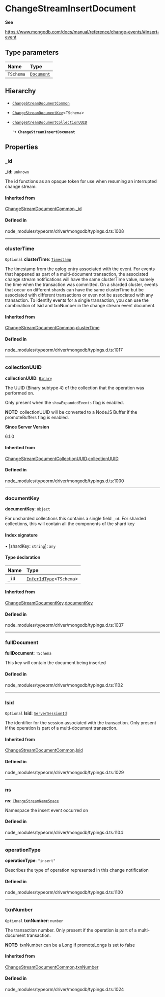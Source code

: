 # ChangeStreamInsertDocument

**See**

https://www.mongodb.com/docs/manual/reference/change-events/#insert-event

## Type parameters

| Name | Type |
| :------ | :------ |
| `TSchema` | [`Document`](Document.md) |

## Hierarchy

- [`ChangeStreamDocumentCommon`](ChangeStreamDocumentCommon.md)

- [`ChangeStreamDocumentKey`](ChangeStreamDocumentKey.md)<`TSchema`\>

- [`ChangeStreamDocumentCollectionUUID`](ChangeStreamDocumentCollectionUUID.md)

  ↳ **`ChangeStreamInsertDocument`**

## Properties

### \_id

 **\_id**: `unknown`

The id functions as an opaque token for use when resuming an interrupted
change stream.

#### Inherited from

[ChangeStreamDocumentCommon](ChangeStreamDocumentCommon.md).[_id](ChangeStreamDocumentCommon.md#_id)

#### Defined in

node_modules/typeorm/driver/mongodb/typings.d.ts:1008

___

### clusterTime

 `Optional` **clusterTime**: [`Timestamp`](../classes/Timestamp.md)

The timestamp from the oplog entry associated with the event.
For events that happened as part of a multi-document transaction, the associated change stream
notifications will have the same clusterTime value, namely the time when the transaction was committed.
On a sharded cluster, events that occur on different shards can have the same clusterTime but be
associated with different transactions or even not be associated with any transaction.
To identify events for a single transaction, you can use the combination of lsid and txnNumber in the change stream event document.

#### Inherited from

[ChangeStreamDocumentCommon](ChangeStreamDocumentCommon.md).[clusterTime](ChangeStreamDocumentCommon.md#clustertime)

#### Defined in

node_modules/typeorm/driver/mongodb/typings.d.ts:1017

___

### collectionUUID

 **collectionUUID**: [`Binary`](../classes/Binary.md)

The UUID (Binary subtype 4) of the collection that the operation was performed on.

Only present when the `showExpandedEvents` flag is enabled.

**NOTE:** collectionUUID will be converted to a NodeJS Buffer if the promoteBuffers
   flag is enabled.

**Since Server Version**

6.1.0

#### Inherited from

[ChangeStreamDocumentCollectionUUID](ChangeStreamDocumentCollectionUUID.md).[collectionUUID](ChangeStreamDocumentCollectionUUID.md#collectionuuid)

#### Defined in

node_modules/typeorm/driver/mongodb/typings.d.ts:1000

___

### documentKey

 **documentKey**: `Object`

For unsharded collections this contains a single field `_id`.
For sharded collections, this will contain all the components of the shard key

#### Index signature

▪ [shardKey: `string`]: `any`

#### Type declaration

| Name | Type |
| :------ | :------ |
| `_id` | [`InferIdType`](../index.md#inferidtype)<`TSchema`\> |

#### Inherited from

[ChangeStreamDocumentKey](ChangeStreamDocumentKey.md).[documentKey](ChangeStreamDocumentKey.md#documentkey)

#### Defined in

node_modules/typeorm/driver/mongodb/typings.d.ts:1037

___

### fullDocument

 **fullDocument**: `TSchema`

This key will contain the document being inserted

#### Defined in

node_modules/typeorm/driver/mongodb/typings.d.ts:1102

___

### lsid

 `Optional` **lsid**: [`ServerSessionId`](../index.md#serversessionid)

The identifier for the session associated with the transaction.
Only present if the operation is part of a multi-document transaction.

#### Inherited from

[ChangeStreamDocumentCommon](ChangeStreamDocumentCommon.md).[lsid](ChangeStreamDocumentCommon.md#lsid)

#### Defined in

node_modules/typeorm/driver/mongodb/typings.d.ts:1029

___

### ns

 **ns**: [`ChangeStreamNameSpace`](ChangeStreamNameSpace.md)

Namespace the insert event occurred on

#### Defined in

node_modules/typeorm/driver/mongodb/typings.d.ts:1104

___

### operationType

 **operationType**: ``"insert"``

Describes the type of operation represented in this change notification

#### Defined in

node_modules/typeorm/driver/mongodb/typings.d.ts:1100

___

### txnNumber

 `Optional` **txnNumber**: `number`

The transaction number.
Only present if the operation is part of a multi-document transaction.

**NOTE:** txnNumber can be a Long if promoteLongs is set to false

#### Inherited from

[ChangeStreamDocumentCommon](ChangeStreamDocumentCommon.md).[txnNumber](ChangeStreamDocumentCommon.md#txnnumber)

#### Defined in

node_modules/typeorm/driver/mongodb/typings.d.ts:1024
